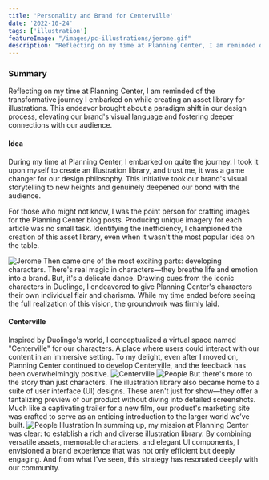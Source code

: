 ```yaml
---
title: 'Personality and Brand for Centerville'
date: '2022-10-24'
tags: ['illustration']
featureImage: "/images/pc-illustrations/jerome.gif"
description: "Reflecting on my time at Planning Center, I am reminded of the transformative journey I embarked on while creating an asset library for illustrations. This endeavor brought about a paradigm shift in our design process, elevating our brand's visual language and fostering deeper connections with our audience."
---
```


### Summary
Reflecting on my time at Planning Center, I am reminded of the transformative journey I embarked on while creating an asset library for illustrations. This endeavor brought about a paradigm shift in our design process, elevating our brand's visual language and fostering deeper connections with our audience.


#### Idea
During my time at Planning Center, I embarked on quite the journey. I took it upon myself to create an illustration library, and trust me, it was a game changer for our design philosophy. This initiative took our brand's visual storytelling to new heights and genuinely deepened our bond with the audience.

For those who might not know, I was the point person for crafting images for the Planning Center blog posts. Producing unique imagery for each article was no small task. Identifying the inefficiency, I championed the creation of this asset library, even when it wasn't the most popular idea on the table.

![Jerome](/images/pc-illustrations/jerome.png)
Then came one of the most exciting parts: developing characters. There's real magic in characters—they breathe life and emotion into a brand. But, it's a delicate dance. Drawing cues from the iconic characters in Duolingo, I endeavored to give Planning Center's characters their own individual flair and charisma. While my time ended before seeing the full realization of this vision, the groundwork was firmly laid.

#### Centerville
Inspired by Duolingo's world, I conceptualized a virtual space named "Centerville" for our characters. A place where users could interact with our content in an immersive setting. To my delight, even after I moved on, Planning Center continued to develop Centerville, and the feedback has been overwhelmingly positive.
![Centerville](/images/pc-illustrations/centerville.png)
![People](/images/pc-illustrations/people.png)
But there's more to the story than just characters. The illustration library also became home to a suite of user interface (UI) designs. These aren't just for show—they offer a tantalizing preview of our product without diving into detailed screenshots. Much like a captivating trailer for a new film, our product's marketing site was crafted to serve as an enticing introduction to the larger world we’ve built.
![People Illustration](/images/pc-illustrations/image-cover.png)
In summing up, my mission at Planning Center was clear: to establish a rich and diverse illustration library. By combining versatile assets, memorable characters, and elegant UI components, I envisioned a brand experience that was not only efficient but deeply engaging. And from what I've seen, this strategy has resonated deeply with our community.